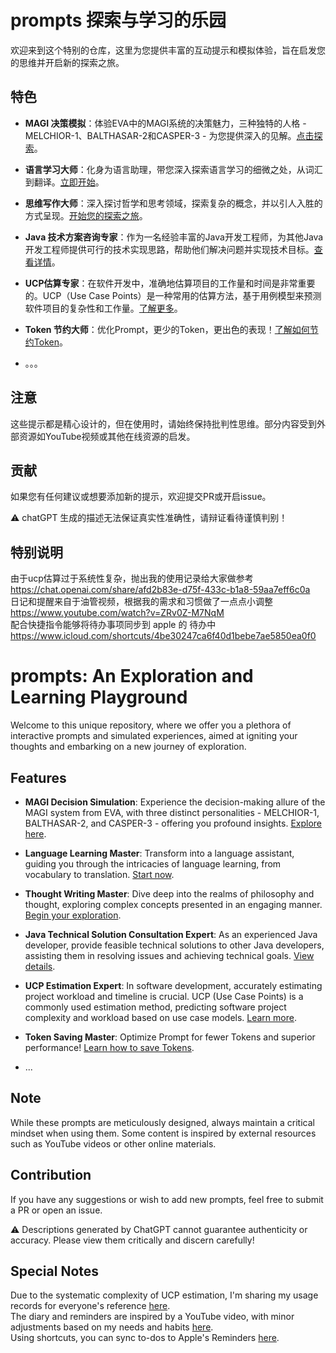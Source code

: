 # prompts 探索与学习的乐园

欢迎来到这个特别的仓库，这里为您提供丰富的互动提示和模拟体验，旨在启发您的思维并开启新的探索之旅。

## 特色

- **MAGI 决策模拟**：体验EVA中的MAGI系统的决策魅力，三种独特的人格 - MELCHIOR-1、BALTHASAR-2和CASPER-3 - 为您提供深入的见解。[点击探索](https://github.com/GeekyWizKid/prompts/blob/main/二次元/MAGI-EVA.md)。

- **语言学习大师**：化身为语言助理，带您深入探索语言学习的细微之处，从词汇到翻译。[立即开始](https://github.com/GeekyWizKid/prompts/blob/main/学习类/语言大师.md)。

- **思维写作大师**：深入探讨哲学和思考领域，探索复杂的概念，并以引人入胜的方式呈现。[开始您的探索之旅](https://github.com/GeekyWizKid/prompts/blob/main/写作类/思维写作大师.md)。

- **Java 技术方案咨询专家**：作为一名经验丰富的Java开发工程师，为其他Java开发工程师提供可行的技术实现思路，帮助他们解决问题并实现技术目标。[查看详情](https://github.com/GeekyWizKid/prompts/blob/main/编程类/Java%20技术方案咨询专家.md)。

- **UCP估算专家**：在软件开发中，准确地估算项目的工作量和时间是非常重要的。UCP（Use Case Points）是一种常用的估算方法，基于用例模型来预测软件项目的复杂性和工作量。[了解更多](https://github.com/GeekyWizKid/prompts/blob/main/管理类/UCP估算.md)。

- **Token 节约大师**：优化Prompt，更少的Token，更出色的表现！[了解如何节约Token](https://github.com/GeekyWizKid/prompts/blob/main/工具类/Token%20节约大师.md)。

- 。。。

## 注意

这些提示都是精心设计的，但在使用时，请始终保持批判性思维。部分内容受到外部资源如YouTube视频或其他在线资源的启发。

## 贡献

如果您有任何建议或想要添加新的提示，欢迎提交PR或开启issue。

⚠️ chatGPT 生成的描述无法保证真实性准确性，请辩证看待谨慎判别！

## 特别说明
由于ucp估算过于系统性复杂，抛出我的使用记录给大家做参考 https://chat.openai.com/share/afd2b83e-d75f-433c-b1a8-59aa7eff6c0a  
日记和提醒来自于油管视频，根据我的需求和习惯做了一点点小调整 https://www.youtube.com/watch?v=ZRv0Z-M7NqM  
配合快捷指令能够将待办事项同步到 apple 的 待办中 https://www.icloud.com/shortcuts/4be30247ca6f40d1bebe7ae5850ea0f0  



# prompts: An Exploration and Learning Playground

Welcome to this unique repository, where we offer you a plethora of interactive prompts and simulated experiences, aimed at igniting your thoughts and embarking on a new journey of exploration.

## Features

- **MAGI Decision Simulation**: Experience the decision-making allure of the MAGI system from EVA, with three distinct personalities - MELCHIOR-1, BALTHASAR-2, and CASPER-3 - offering you profound insights. [Explore here](https://github.com/GeekyWizKid/prompts/blob/main/二次元/MAGI-EVA.md).

- **Language Learning Master**: Transform into a language assistant, guiding you through the intricacies of language learning, from vocabulary to translation. [Start now](https://github.com/GeekyWizKid/prompts/blob/main/学习类/语言大师.md).

- **Thought Writing Master**: Dive deep into the realms of philosophy and thought, exploring complex concepts presented in an engaging manner. [Begin your exploration](https://github.com/GeekyWizKid/prompts/blob/main/写作类/思维写作大师.md).

- **Java Technical Solution Consultation Expert**: As an experienced Java developer, provide feasible technical solutions to other Java developers, assisting them in resolving issues and achieving technical goals. [View details](https://github.com/GeekyWizKid/prompts/blob/main/编程类/Java%20技术方案咨询专家.md).

- **UCP Estimation Expert**: In software development, accurately estimating project workload and timeline is crucial. UCP (Use Case Points) is a commonly used estimation method, predicting software project complexity and workload based on use case models. [Learn more](https://github.com/GeekyWizKid/prompts/blob/main/管理类/UCP估算.md).

- **Token Saving Master**: Optimize Prompt for fewer Tokens and superior performance! [Learn how to save Tokens](https://github.com/GeekyWizKid/prompts/blob/main/工具类/Token%20节约大师.md).

- ...

## Note

While these prompts are meticulously designed, always maintain a critical mindset when using them. Some content is inspired by external resources such as YouTube videos or other online materials.

## Contribution

If you have any suggestions or wish to add new prompts, feel free to submit a PR or open an issue.

⚠️ Descriptions generated by ChatGPT cannot guarantee authenticity or accuracy. Please view them critically and discern carefully!

## Special Notes
Due to the systematic complexity of UCP estimation, I'm sharing my usage records for everyone's reference [here](https://chat.openai.com/share/afd2b83e-d75f-433c-b1a8-59aa7eff6c0a).  
The diary and reminders are inspired by a YouTube video, with minor adjustments based on my needs and habits [here](https://www.youtube.com/watch?v=ZRv0Z-M7NqM).  
Using shortcuts, you can sync to-dos to Apple's Reminders [here](https://www.icloud.com/shortcuts/4be30247ca6f40d1bebe7ae5850ea0f0).
